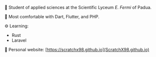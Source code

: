 📒 Student of applied sciences at the Scientific Lyceum *E. Fermi* of Padua.

🔧 Most comfortable with Dart, Flutter, and PHP.

⚙️ Learning: 
 - Rust
 - Laravel

🔗 Personal website: [https://scratchx98.github.io](ScratchX98.github.io)
